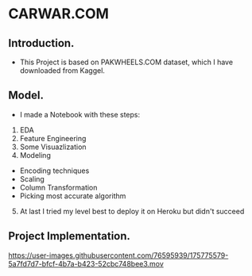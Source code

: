 # **CARWAR.COM**

## Introduction.
- This Project is based on PAKWHEELS.COM dataset, which I have downloaded from Kaggel.

## Model.
- I made a Notebook with these steps:
1. EDA 
2. Feature Engineering 
3. Some Visuazlization
4. Modeling
  * Encoding techniques
  * Scaling 
  * Column Transformation 
  * Picking most accurate algorithm
5. At last I tried my level best to deploy it on Heroku but didn't succeed 




## Project Implementation.



https://user-images.githubusercontent.com/76595939/175775579-5a7fd7d7-bfcf-4b7a-b423-52cbc748bee3.mov

